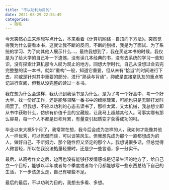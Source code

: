 ```yaml
---
title: "不以功利为目的"
date: 2021-08-29 22:54:49
categories:
  - 随笔
---
```

<!-- more -->
今天突然心血来潮想写点什么，本来看着《计算机网络 - 自顶向下方法》。突然觉得我为什么要看本书，这就让我不断的反问，不断的刨根，我是为了面试、为了系统的学习、为了向其他人展示什么...，最终我想到了，我在买这本书的时候，我仅是为了给大学的自己补一下遗憾，没有读几本经典的书，没有去系统的学习一些知识，没有探索计算机那令人叹为观止的地方。回想大学时代，自己从没想过会去完完整整的读一本书。就如“重构”一般，知道它重要，但从未有“恰当”的时间进行下去，抑或是针对其中重要的部分，进行“熟读与背诵”，抑或是直接拿队友的重点笔记进行查阅，但我从没完整的读过一本书。

我在想为什么会这样，我认识到我读书是为什么，是为了考一个好高中、考一个好大学、找一份好工作，还是能够领略一番书中的绮丽瑰宝，可能也只是无聊打发时间罢了。但我想，不应以功利的心态去读书了，那样太累、又太机械，我总想立即从书中获取什么，仿佛有价值千金的宝藏般，让我马上超越其他人。可事实哪有那么容易，每一个人不都是日积月累，有量变引起质变才获得成功的吗。

毕业以来大概5个月了，我常常在想，我今后会成为怎样的人，我如何才能像其他人一样优秀，可以侃侃而谈，可以谈笑风生。但我想先成为那个一直都想成为的人，做好自己、不断努力、那个随性但又坚定的那个人。我想说很多话，但总觉得人微言轻，所以在我没法掂量轻重时，还是少一些言语，多一分实干。

最后，从高考作文之后，边再也没有能够抒发情感或是记录生活的地方了，给自己立一个目标，能够以半年或者每个季度或者每个月都能够写一些东西总结下自己的生活，下一步该怎么走，自己有哪些不足。

最后的最后，不以功利为目的，我想去多看、多想。

